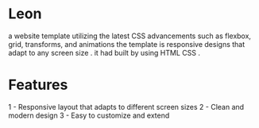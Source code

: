# Leon
a website template utilizing the latest CSS advancements such as flexbox, grid, transforms, and animations the template is responsive designs that adapt to any screen size . it had built by using HTML CSS .
# Features
1 - Responsive layout that adapts to different screen sizes 
2 - Clean and modern design
3 - Easy to customize and extend

